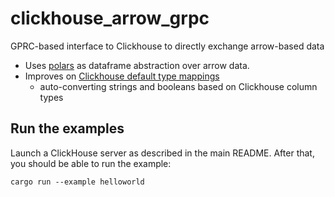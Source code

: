 # clickhouse_arrow_grpc

GPRC-based interface to Clickhouse to directly exchange arrow-based data

* Uses [polars](https://www.pola.rs/) as dataframe abstraction over arrow data.
* Improves on [Clickhouse default type mappings](https://clickhouse.com/docs/en/interfaces/formats/#data_types-matching-arrow) 
  * auto-converting strings and booleans based on Clickhouse column types

## Run the examples

Launch a ClickHouse server as described in the main README. After that, you should be able to run the example:

```shell
cargo run --example helloworld
```

